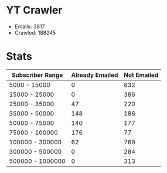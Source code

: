 # YT Crawler
- Emails: 3817
- Crawled: 188245

# Stats
| Subscriber Range  | Already Emailed | Not Emailed |
|-------|-------|-------|
| 5000 - 15000 | 0 | 832 |
| 15000 - 25000 | 0 | 386 |
| 25000 - 35000 | 47 | 220 |
| 35000 - 50000 | 148 | 186 |
| 50000 - 75000 | 140 | 177 |
| 75000 - 100000 | 176 | 77 |
| 100000 - 300000 | 62 | 769 |
| 300000 - 500000 | 0 | 284 |
| 500000 - 1000000 | 0 | 313 |
